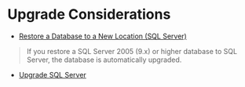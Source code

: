 # Upgrade Considerations

- [Restore a Database to a New Location (SQL Server)](https://learn.microsoft.com/en-us/sql/database-engine/install-windows/upgrade-sql-server?view=sql-server-ver16)

> If you restore a SQL Server 2005 (9.x) or higher database to SQL Server, the database is automatically upgraded.

- [Upgrade SQL Server](https://learn.microsoft.com/en-us/sql/database-engine/install-windows/upgrade-sql-server?view=sql-server-ver16)
